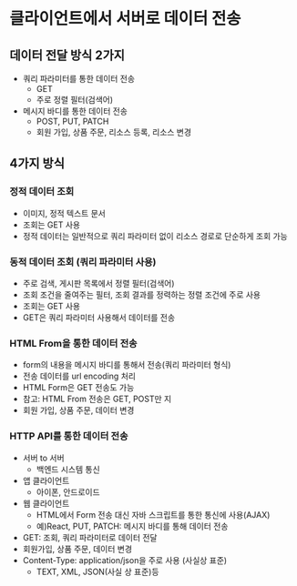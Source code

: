 # 클라이언트에서 서버로 데이터 전송

## 데이터 전달 방식 2가지

- 쿼리 파라미터를 통한 데이터 전송
    - GET
    - 주로 정렬 필터(검색어)
- 메시지 바디를 통한 데이터 전송
    - POST, PUT, PATCH
    - 회원 가입, 상품 주문, 리소스 등록, 리소스 변경

## 4가지 방식

### **정적 데이터 조회**

- 이미지, 정적 텍스트 문서
- 조회는 GET 사용
- 정적 데이터는 일반적으로 쿼리 파라미터 없이 리소스 경로로 단순하게 조회 가능

### **동적 데이터 조회 (쿼리 파라미터 사용)**

- 주로 검색, 게시판 목록에서 정렬 필터(검색어)
- 조회 조건을 줄여주는 필터, 조회 결과를 정력하는 정렬 조건에 주로 사용
- 조회는 GET 사용
- GET은 쿼리 파라미터 사용해서 데이터를 전송

### **HTML From을 통한 데이터 전송**

- form의 내용을 메시지 바디를 통해서 전송(쿼리 파라미터 형식)
- 전송 데이터를 url encoding 처리
- HTML Form은 GET 전송도 가능
- 참고: HTML From 전송은 GET, POST만 지
- 회원 가입, 상품 주문, 데이터 변경

### **HTTP API를 통한 데이터 전송**

- 서버 to 서버
    - 백엔드 시스템 통신
- 앱 클라이언트
    - 아이폰, 안드로이드
- 웹 클라이언트
    - HTML에서 Form 전송 대신 자바 스크립트를 통한 통신에 사용(AJAX)
    - 예)React, PUT, PATCH: 메시지 바디를 통해 데이터 전송
- GET: 조회, 쿼리 파라미터로 데이터 전달
- 회원가입, 상품 주문, 데이터 변경
- Content-Type: application/json을 주로 사용 (사실상 표준)
    - TEXT, XML, JSON(사실 상 표준)등